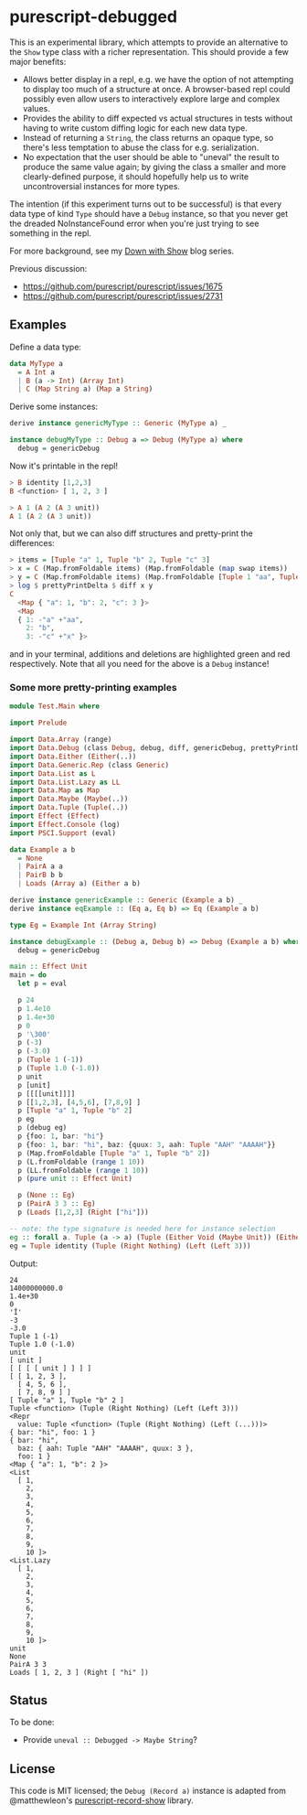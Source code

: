 # purescript-debugged

This is an experimental library, which attempts to provide an alternative to
the `Show` type class with a richer representation. This should provide a few
major benefits:

- Allows better display in a repl, e.g. we have the option of not attempting to
  display too much of a structure at once. A browser-based repl could possibly
  even allow users to interactively explore large and complex values.
- Provides the ability to diff expected vs actual structures in tests without
  having to write custom diffing logic for each new data type.
- Instead of returning a `String`, the class returns an opaque type, so there's
  less temptation to abuse the class for e.g. serialization.
- No expectation that the user should be able to "uneval" the result to produce
  the same value again; by giving the class a smaller and more clearly-defined
  purpose, it should hopefully help us to write uncontroversial instances for
  more types.

The intention (if this experiment turns out to be successful) is that every
data type of kind `Type` should have a `Debug` instance, so that you never get
the dreaded NoInstanceFound error when you're just trying to see something in
the repl.

For more background, see my [Down with Show][] blog series.

Previous discussion:

- https://github.com/purescript/purescript/issues/1675
- https://github.com/purescript/purescript/issues/2731

## Examples

Define a data type:

```purescript
data MyType a
  = A Int a
  | B (a -> Int) (Array Int)
  | C (Map String a) (Map a String)
```

Derive some instances:

```purescript
derive instance genericMyType :: Generic (MyType a) _

instance debugMyType :: Debug a => Debug (MyType a) where
  debug = genericDebug
```

Now it's printable in the repl!

```purescript
> B identity [1,2,3]
B <function> [ 1, 2, 3 ]

> A 1 (A 2 (A 3 unit))
A 1 (A 2 (A 3 unit))
```

Not only that, but we can also diff structures and pretty-print the
differences:

```purescript
> items = [Tuple "a" 1, Tuple "b" 2, Tuple "c" 3]
> x = C (Map.fromFoldable items) (Map.fromFoldable (map swap items))
> y = C (Map.fromFoldable items) (Map.fromFoldable [Tuple 1 "aa", Tuple 2 "b", Tuple 3 "x"])
> log $ prettyPrintDelta $ diff x y
C
  <Map { "a": 1, "b": 2, "c": 3 }>
  <Map
  { 1: -"a" +"aa",
    2: "b",
    3: -"c" +"x" }>
```

and in your terminal, additions and deletions are highlighted green and red
respectively. Note that all you need for the above is a `Debug` instance!

### Some more pretty-printing examples

```purescript
module Test.Main where

import Prelude

import Data.Array (range)
import Data.Debug (class Debug, debug, diff, genericDebug, prettyPrintDelta)
import Data.Either (Either(..))
import Data.Generic.Rep (class Generic)
import Data.List as L
import Data.List.Lazy as LL
import Data.Map as Map
import Data.Maybe (Maybe(..))
import Data.Tuple (Tuple(..))
import Effect (Effect)
import Effect.Console (log)
import PSCI.Support (eval)

data Example a b
  = None
  | PairA a a
  | PairB b b
  | Loads (Array a) (Either a b)

derive instance genericExample :: Generic (Example a b) _
derive instance eqExample :: (Eq a, Eq b) => Eq (Example a b)

type Eg = Example Int (Array String)

instance debugExample :: (Debug a, Debug b) => Debug (Example a b) where
  debug = genericDebug

main :: Effect Unit
main = do
  let p = eval

  p 24
  p 1.4e10
  p 1.4e+30
  p 0
  p '\300'
  p (-3)
  p (-3.0)
  p (Tuple 1 (-1))
  p (Tuple 1.0 (-1.0))
  p unit
  p [unit]
  p [[[[unit]]]]
  p [[1,2,3], [4,5,6], [7,8,9] ]
  p [Tuple "a" 1, Tuple "b" 2]
  p eg
  p (debug eg)
  p {foo: 1, bar: "hi"}
  p {foo: 1, bar: "hi", baz: {quux: 3, aah: Tuple "AAH" "AAAAH"}}
  p (Map.fromFoldable [Tuple "a" 1, Tuple "b" 2])
  p (L.fromFoldable (range 1 10))
  p (LL.fromFoldable (range 1 10))
  p (pure unit :: Effect Unit)

  p (None :: Eg)
  p (PairA 3 3 :: Eg)
  p (Loads [1,2,3] (Right ["hi"]))

-- note: the type signature is needed here for instance selection
eg :: forall a. Tuple (a -> a) (Tuple (Either Void (Maybe Unit)) (Either (Either Int Int) Int))
eg = Tuple identity (Tuple (Right Nothing) (Left (Left 3)))
```

Output:

```
24
14000000000.0
1.4e+30
0
'Ĭ'
-3
-3.0
Tuple 1 (-1)
Tuple 1.0 (-1.0)
unit
[ unit ]
[ [ [ [ unit ] ] ] ]
[ [ 1, 2, 3 ],
  [ 4, 5, 6 ],
  [ 7, 8, 9 ] ]
[ Tuple "a" 1, Tuple "b" 2 ]
Tuple <function> (Tuple (Right Nothing) (Left (Left 3)))
<Repr
  value: Tuple <function> (Tuple (Right Nothing) (Left (...)))>
{ bar: "hi", foo: 1 }
{ bar: "hi",
  baz: { aah: Tuple "AAH" "AAAAH", quux: 3 },
  foo: 1 }
<Map { "a": 1, "b": 2 }>
<List
  [ 1,
    2,
    3,
    4,
    5,
    6,
    7,
    8,
    9,
    10 ]>
<List.Lazy
  [ 1,
    2,
    3,
    4,
    5,
    6,
    7,
    8,
    9,
    10 ]>
unit
None
PairA 3 3
Loads [ 1, 2, 3 ] (Right [ "hi" ])
```

## Status

To be done:

- Provide `uneval :: Debugged -> Maybe String`?

## License

This code is MIT licensed; the `Debug (Record a)` instance is adapted from
@matthewleon's [purescript-record-show][] library.

[purescript-record-show]: https://github.com/matthewleon/purescript-record-show
[Down with Show]: https://harry.garrood.me/blog/down-with-show-part-1/
